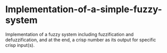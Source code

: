 # Implementation-of-a-simple-fuzzy-system

Implementation of a fuzzy system including fuzzification and defuzzification, and at the end, a crisp number as its output for specific crisp input(s).
